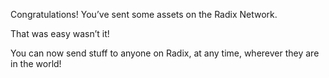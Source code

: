 Congratulations! You’ve sent some assets on the Radix Network.

That was easy wasn’t it!

You can now send stuff to anyone on Radix, at any time, wherever they are in the world!
